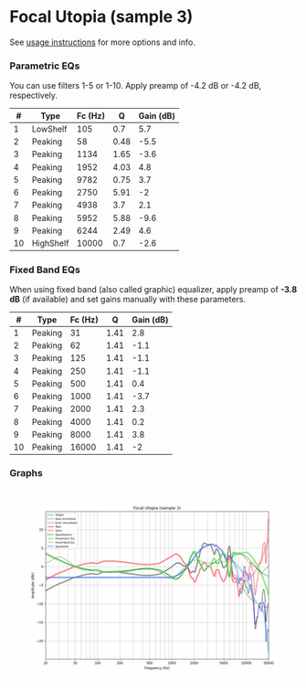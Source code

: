 # Focal Utopia (sample 3)
See [usage instructions](https://github.com/jaakkopasanen/AutoEq#usage) for more options and info.

### Parametric EQs
You can use filters 1-5 or 1-10. Apply preamp of -4.2 dB or -4.2 dB, respectively.

|   # | Type      |   Fc (Hz) |    Q |   Gain (dB) |
|-----|-----------|-----------|------|-------------|
|   1 | LowShelf  |       105 | 0.7  |         5.7 |
|   2 | Peaking   |        58 | 0.48 |        -5.5 |
|   3 | Peaking   |      1134 | 1.65 |        -3.6 |
|   4 | Peaking   |      1952 | 4.03 |         4.8 |
|   5 | Peaking   |      9782 | 0.75 |         3.7 |
|   6 | Peaking   |      2750 | 5.91 |        -2   |
|   7 | Peaking   |      4938 | 3.7  |         2.1 |
|   8 | Peaking   |      5952 | 5.88 |        -9.6 |
|   9 | Peaking   |      6244 | 2.49 |         4.6 |
|  10 | HighShelf |     10000 | 0.7  |        -2.6 |

### Fixed Band EQs
When using fixed band (also called graphic) equalizer, apply preamp of **-3.8 dB** (if available) and set gains manually with these parameters.

|   # | Type    |   Fc (Hz) |    Q |   Gain (dB) |
|-----|---------|-----------|------|-------------|
|   1 | Peaking |        31 | 1.41 |         2.8 |
|   2 | Peaking |        62 | 1.41 |        -1.1 |
|   3 | Peaking |       125 | 1.41 |        -1.1 |
|   4 | Peaking |       250 | 1.41 |        -1.1 |
|   5 | Peaking |       500 | 1.41 |         0.4 |
|   6 | Peaking |      1000 | 1.41 |        -3.7 |
|   7 | Peaking |      2000 | 1.41 |         2.3 |
|   8 | Peaking |      4000 | 1.41 |         0.2 |
|   9 | Peaking |      8000 | 1.41 |         3.8 |
|  10 | Peaking |     16000 | 1.41 |        -2   |

### Graphs
![](./Focal%20Utopia%20(sample%203).png)
